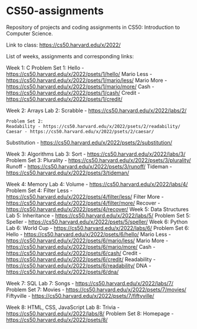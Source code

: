 # CS50-assignments
Repository of projects and coding assignments in CS50: Introduction to Computer Science.

Link to class: https://cs50.harvard.edu/x/2022/

List of weeks, assignments and corresponding links:

Week 1: C
    Problem Set 1:
    Hello - https://cs50.harvard.edu/x/2022/psets/1/hello/
    Mario Less - https://cs50.harvard.edu/x/2022/psets/1/mario/less/
    Mario More - https://cs50.harvard.edu/x/2022/psets/1/mario/more/
    Cash - https://cs50.harvard.edu/x/2022/psets/1/cash/
    Credit - https://cs50.harvard.edu/x/2022/psets/1/credit/

Week 2: Arrays 
    Lab 2:
    Scrabble - https://cs50.harvard.edu/x/2022/labs/2/
    
    Problem Set 2: 
    Readability - https://cs50.harvard.edu/x/2022/psets/2/readability/
    Caesar - https://cs50.harvard.edu/x/2022/psets/2/caesar/
Substitution - https://cs50.harvard.edu/x/2022/psets/2/substitution/

Week 3: Algorithms
    Lab 3: 
    Sort - https://cs50.harvard.edu/x/2022/labs/3/
    Problem Set 3:
    Plurality - https://cs50.harvard.edu/x/2022/psets/3/plurality/
    Runoff - https://cs50.harvard.edu/x/2022/psets/3/runoff/
    Tideman - https://cs50.harvard.edu/x/2022/psets/3/tideman/

Week 4: Memory
    Lab 4: 
    Volume - https://cs50.harvard.edu/x/2022/labs/4/
    Problem Set 4:
    Filter Less - https://cs50.harvard.edu/x/2022/psets/4/filter/less/
    Filter More - https://cs50.harvard.edu/x/2022/psets/4/filter/more/
    Recover - https://cs50.harvard.edu/x/2022/psets/4/recover/
Week 5: Data Structures
    Lab 5: 
    Inheritance - https://cs50.harvard.edu/x/2022/labs/5/
    Problem Set 5: 
    Speller - https://cs50.harvard.edu/x/2022/psets/5/speller/
Week 6: Python
    Lab 6: 
    World Cup - https://cs50.harvard.edu/x/2022/labs/6/
    Problem Set 6:
    Hello - https://cs50.harvard.edu/x/2022/psets/6/hello/
    Mario Less - https://cs50.harvard.edu/x/2022/psets/6/mario/less/
    Mario More - https://cs50.harvard.edu/x/2022/psets/6/mario/more/
    Cash - https://cs50.harvard.edu/x/2022/psets/6/cash/
    Credit - https://cs50.harvard.edu/x/2022/psets/6/credit/
    Readability - https://cs50.harvard.edu/x/2022/psets/6/readability/
    DNA - https://cs50.harvard.edu/x/2022/psets/6/dna/

Week 7: SQL
    Lab 7:
    Songs - https://cs50.harvard.edu/x/2022/labs/7/
    Problem Set 7:
    Movies - https://cs50.harvard.edu/x/2022/psets/7/movies/
    Fiftyville -  https://cs50.harvard.edu/x/2022/psets/7/fiftyville/

Week 8: HTML, CSS, JavaScript
    Lab 8: 
    Trivia - https://cs50.harvard.edu/x/2022/labs/8/
    Problem Set 8:
    Homepage - https://cs50.harvard.edu/x/2022/psets/8/


